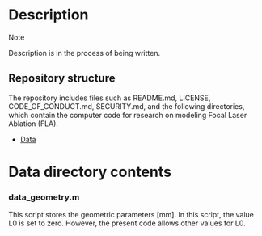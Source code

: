 # Description
> [!NOTE] 
> Description is in the process of being written.

## Repository structure
The repository includes files such as README.md, LICENSE, CODE_OF_CONDUCT.md, SECURITY.md,
and the following directories, which contain the computer code for research on modeling Focal Laser Ablation (FLA). 
- [Data](#data)

# Data directory contents

### data_geometry.m
This script stores the geometric parameters [mm].
In this script, the value L0 is set to zero. However, the present code allows other values for L0.
